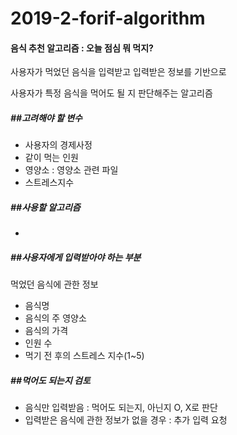 # 2019-2-forif-algorithm

#### 음식 추천 알고리즘 : 오늘 점심 뭐 먹지?

사용자가 먹었던 음식을 입력받고 입력받은 정보를 기반으로

사용자가 특정 음식을 먹어도 될 지 판단해주는 알고리즘



##### \##고려해야 할 변수

- 사용자의 경제사정
- 같이 먹는 인원
- 영양소 : 영양소 관련 파일
- 스트레스지수



##### \##사용할 알고리즘

- 



##### \##사용자에게 입력받아야 하는 부분

먹었던 음식에 관한 정보

- 음식명
- 음식의 주 영양소 
- 음식의 가격
- 인원 수
- 먹기 전 후의 스트레스 지수(1~5)



##### \##먹어도 되는지 검토

- 음식만 입력받음 : 먹어도 되는지, 아닌지 O, X로 판단
- 입력받은 음식에 관한 정보가 없을 경우 : 추가 입력 요청